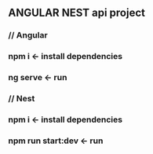 ## ANGULAR NEST api project

### // Angular
### npm i              <- install dependencies
### ng serve           <- run 

### // Nest
### npm i              <- install dependencies
### npm run start:dev  <- run 